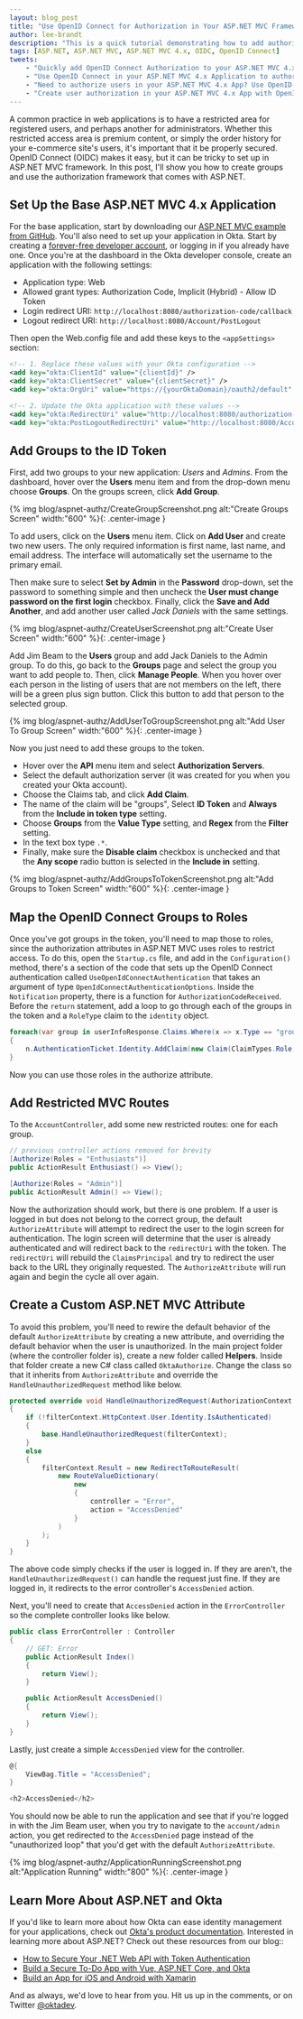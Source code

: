```yaml
---
layout: blog_post
title: "Use OpenID Connect for Authorization in Your ASP.NET MVC Framework 4.x App"
author: lee-brandt
description: "This is a quick tutorial demonstrating how to add authorization to an ASP.NET MVC Application using OpenID Connect and Okta."
tags: [ASP.NET, ASP.NET MVC, ASP.NET MVC 4.x, OIDC, OpenID Connect]
tweets:
    - "Quickly add OpenID Connect Authorization to your ASP.NET MVC 4.x Application"
    - "Use OpenID Connect in your ASP.NET MVC 4.x Application to authorize users"
    - "Need to authorize users in your ASP.NET MVC 4.x App? Use OpenID Connect! Found out how!"
    - "Create user authorization in your ASP.NET MVC 4.x App with OpenID Connect and @OktaDev"
---
```


A common practice in web applications is to have a restricted area for registered users, and perhaps another for administrators. Whether this restricted access area is premium content, or simply the order history for your e-commerce site's users, it's important that it be properly secured. OpenID Connect (OIDC) makes it easy, but it can be tricky to set up in ASP.NET MVC framework. In this post, I'll show you how to create groups and use the authorization framework that comes with ASP.NET.

## Set Up the Base ASP.NET MVC 4.x Application

For the base application, start by downloading our [ASP.NET MVC example from GitHub](https://github.com/oktadeveloper/okta-aspnet-mvc-example). You'll also need to set up your application in Okta. Start by creating a [forever-free developer account](https://developer.okta.com/signup/), or logging in if you already have one. Once you're at the dashboard in the Okta developer console, create an application with the following settings:

* Application type: Web
* Allowed grant types: Authorization Code, Implicit (Hybrid) - Allow ID Token
* Login redirect URI: `http://localhost:8080/authorization-code/callback`
* Logout redirect URI: `http://localhost:8080/Account/PostLogout`

Then open the Web.config file and add these keys to the `<appSettings>` section:

```xml
<!-- 1. Replace these values with your Okta configuration -->
<add key="okta:ClientId" value="{clientId}" />
<add key="okta:ClientSecret" value="{clientSecret}" />
<add key="okta:OrgUri" value="https://{yourOktaDomain}/oauth2/default" />

<!-- 2. Update the Okta application with these values -->
<add key="okta:RedirectUri" value="http://localhost:8080/authorization-code/callback" />
<add key="okta:PostLogoutRedirectUri" value="http://localhost:8080/Account/PostLogout" />
```

## Add Groups to the ID Token

First, add two groups to your new application: *Users* and *Admins*. From the dashboard, hover over the **Users** menu item and from the drop-down menu choose **Groups**. On the groups screen, click **Add Group**.

{% img blog/aspnet-authz/CreateGroupScreenshot.png alt:"Create Groups Screen" width:"600" %}{: .center-image }

To add users, click on the **Users** menu item. Click on **Add User** and create two new users. The only required information is first name, last name, and email address. The interface will automatically set the username to the primary email.

Then make sure to select **Set by Admin** in the **Password** drop-down, set the password to something simple and then uncheck the **User must change password on the first login** checkbox. Finally, click the **Save and Add Another**, and add another user called *Jack Daniels* with the same settings.

{% img blog/aspnet-authz/CreateUserScreenshot.png alt:"Create User Screen" width:"600" %}{: .center-image }

Add Jim Beam to the **Users** group and add Jack Daniels to the Admin group. To do this, go back to the **Groups** page and select the group you want to add people to. Then, click **Manage People**. When you hover over each person in the listing of users that are not members on the left, there will be a green plus sign button. Click this button to add that person to the selected group.

{% img blog/aspnet-authz/AddUserToGroupScreenshot.png alt:"Add User To Group Screen" width:"600" %}{: .center-image }

Now you just need to add these groups to the token.

* Hover over the **API** menu item and select **Authorization Servers**.
* Select the default authorization server (it was created for you when you created your Okta account).
* Choose the Claims tab, and click **Add Claim**.
* The name of the claim will be "groups",
Select **ID Token** and **Always** from the **Include in token type** setting.
* Choose **Groups** from the **Value Type** setting, and **Regex** from the **Filter** setting.
* In the text box type `.*`.
* Finally, make sure the **Disable claim** checkbox is unchecked and that the **Any scope** radio button is selected in the **Include in** setting.

{% img blog/aspnet-authz/AddGroupsToTokenScreenshot.png alt:"Add Groups to Token Screen" width:"600" %}{: .center-image }

## Map the OpenID Connect Groups to Roles

Once you've got groups in the token, you'll need to map those to roles, since the authorization attributes in ASP.NET MVC uses roles to restrict access. To do this, open the `Startup.cs` file, and add in the `Configuration()` method, there's a section of the code that sets up the OpenID Connect authentication called `UseOpenIdConnectAuthentication` that takes an argument of type `OpenIdConnectAuthenticationOptions`. Inside the `Notification` property, there is a function for `AuthorizationCodeReceived`. Before the `return` statement, add a loop to go through each of the groups in the token and a `RoleType` claim to the `identity` object.

```cs
foreach(var group in userInfoResponse.Claims.Where(x => x.Type == "groups"))
{
    n.AuthenticationTicket.Identity.AddClaim(new Claim(ClaimTypes.Role, group.Value));
}
```
Now you can use those roles in the authorize attribute.

## Add Restricted MVC Routes

To the `AccountController`, add some new restricted routes: one for each group.

```cs
// previous controller actions removed for brevity
[Authorize(Roles = "Enthusiasts")]
public ActionResult Enthusiast() => View();

[Authorize(Roles = "Admin")]
public ActionResult Admin() => View();
```

Now the authorization should work, but there is one problem. If a user is logged in but does not belong to the correct group, the default `AuthorizeAttribute` will attempt to redirect the user to the login screen for authentication. The login screen will determine that the user is already authenticated and will redirect back to the `redirectUri` with the token. The `redirectUri` will rebuild the `ClaimsPrincipal` and try to redirect the user back to the URL they originally requested. The `AuthorizeAttribute` will run again and begin the cycle all over again.

## Create a Custom ASP.NET MVC Attribute

To avoid this problem, you'll need to rewire the default behavior of the default `AuthorizeAttribute` by creating a new attribute, and overriding the default behavior when the user is unauthorized. In the main project folder (where the controller folder is), create a new folder called **Helpers**. Inside that folder create a new C# class called `OktaAuthorize`. Change the class so that it inherits from `AuthorizeAttribute` and override the `HandleUnauthorizedRequest` method like below.

```cs
protected override void HandleUnauthorizedRequest(AuthorizationContext filterContext)
{
    if (!filterContext.HttpContext.User.Identity.IsAuthenticated)
    {
        base.HandleUnauthorizedRequest(filterContext);
    }
    else
    {
        filterContext.Result = new RedirectToRouteResult(
            new RouteValueDictionary(
                new
                {
                    controller = "Error",
                    action = "AccessDenied"
                }
            )
        );
    }
}
```

The above code simply checks if the user is logged in. If they are aren't, the `HandleUnauthorizedRequest()` can handle the request just fine. If they are logged in, it redirects to the error controller's `AccessDenied` action.

Next, you'll need to create that `AccessDenied` action in the `ErrorController` so the complete controller looks like below.

```cs
public class ErrorController : Controller
{
    // GET: Error
    public ActionResult Index()
    {
        return View();
    }

    public ActionResult AccessDenied()
    {
        return View();
    }
}
```

Lastly, just create a simple `AccessDenied` view for the controller.

```cs
@{
    ViewBag.Title = "AccessDenied";
}

<h2>AccessDenied</h2>
```

You should now be able to run the application and see that if you're logged in with the Jim Beam user, when you try to navigate to the `account/admin` action, you get redirected to the `AccessDenied` page instead of the "unauthorized loop" that you'd get with the default `AuthorizeAttribute`.

{% img blog/aspnet-authz/ApplicationRunningScreenshot.png alt:"Application Running" width:"800" %}{: .center-image }

## Learn More About ASP.NET and Okta

If you'd like to learn more about how Okta can ease identity management for your applications, check out [Okta's product documentation](https://developer.okta.com/documentation/). Interested in learning more about ASP.NET? Check out these resources from our blog::
* [How to Secure Your .NET Web API with Token Authentication](https://developer.okta.com/blog/2018/02/01/secure-aspnetcore-webapi-token-auth)
* [Build a Secure To-Do App with Vue, ASP.NET Core, and Okta](https://developer.okta.com/blog/2018/01/31/build-secure-todo-app-vuejs-aspnetcore)
* [Build an App for iOS and Android with Xamarin](https://developer.okta.com/blog/2018/01/10/build-app-for-ios-android-with-xamarin)

And as always, we'd love to hear from you. Hit us up in the comments, or on Twitter [@oktadev](https://twitter.com/OktaDev).
